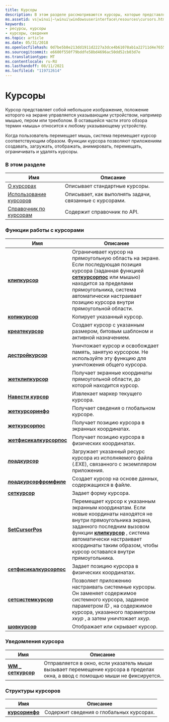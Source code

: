 ```yaml
---
title: Курсоры
description: В этом разделе рассматриваются курсоры, которые представляют собой небольшие изображения, расположение которых на экране управляется указывающим устройством, например мышью, пером или трекболом.
ms.assetid: vs|winui|~\winui\windowsuserinterface\resources\cursors.htm
keywords:
- ресурсы, курсоры
- курсоры, сведения
ms.topic: article
ms.date: 05/31/2018
ms.openlocfilehash: 0d7be5b8e213dd1911d2227a3dce4b61078ab1a22711d4e765525c7fbd5bd08d
ms.sourcegitcommit: e6600f550f79bddfe58bd4696ac50dd52cb03d7e
ms.translationtype: MT
ms.contentlocale: ru-RU
ms.lasthandoff: 08/11/2021
ms.locfileid: "119712614"
---
```

# <a name="cursors"></a>Курсоры

Курсор представляет собой небольшое изображение, положение которого на экране управляется указывающим устройством, например мышью, пером или трекболом. В оставшейся части этого обзора термин «мышь» относится к любому указывающему устройству.

Когда пользователь перемещает мышь, система перемещает курсор соответствующим образом. Функции курсора позволяют приложениям создавать, загружать, отображать, анимировать, перемещать, ограничивать и удалять курсоры.

### <a name="in-this-section"></a>В этом разделе



| Имя                                     | Описание                                                   |
|------------------------------------------|---------------------------------------------------------------|
| [О курсорах](about-cursors.md)       | Описывает стандартные курсоры.<br/>                    |
| [Использование курсоров](using-cursors.md)       | Описывает, как выполнять задачи, связанные с курсорами.<br/> |
| [Справочник по курсорам](cursor-reference.md) | Содержит справочник по API.<br/>                        |



 

### <a name="cursor-functions"></a>Функции работы с курсорами



| Имя                                                 | Описание                                                                                                                                                                                                                                                                                            |
|------------------------------------------------------|--------------------------------------------------------------------------------------------------------------------------------------------------------------------------------------------------------------------------------------------------------------------------------------------------------|
| [**клипкурсор**](/windows/desktop/api/Winuser/nf-winuser-clipcursor)                     | Ограничивает курсор на прямоугольную область на экране. Если последующая позиция курсора (заданная функцией [**сеткурсорпос**](/windows/desktop/api/Winuser/nf-winuser-setcursorpos) или мышью) находится за пределами прямоугольника, система автоматически настраивает позицию курсора внутри прямоугольной области. <br/> |
| [**копикурсор**](/windows/desktop/api/Winuser/nf-winuser-copycursor)                     | Копирует указанный курсор. <br/>                                                                                                                                                                                                                                                               |
| [**креатекурсор**](/windows/desktop/api/Winuser/nf-winuser-createcursor)                 | Создает курсор с указанным размером, битовым шаблоном и активной назначением. <br/>                                                                                                                                                                                                                    |
| [**дестройкурсор**](/windows/desktop/api/Winuser/nf-winuser-destroycursor)               | Уничтожает курсор и освобождает память, занятую курсором. Не используйте эту функцию для уничтожения общего курсора.<br/>                                                                                                                                                                            |
| [**жетклипкурсор**](/windows/desktop/api/Winuser/nf-winuser-getclipcursor)               | Получает экранные координаты прямоугольной области, до которой находится курсор. <br/>                                                                                                                                                                                                  |
| [**Навести курсор**](/windows/desktop/api/Winuser/nf-winuser-getcursor)                       | Извлекает маркер текущего курсора. <br/>                                                                                                                                                                                                                                                  |
| [**жеткурсоринфо**](/windows/desktop/api/Winuser/nf-winuser-getcursorinfo)               | Получает сведения о глобальном курсоре.<br/>                                                                                                                                                                                                                                              |
| [**жеткурсорпос**](/windows/desktop/api/Winuser/nf-winuser-getcursorpos)                 | Получает позицию курсора в экранных координатах.<br/>                                                                                                                                                                                                                                     |
| [**жетфисикалкурсорпос**](/windows/desktop/api/Winuser/nf-winuser-getphysicalcursorpos) | Получает позицию курсора в физических координатах.<br/>                                                                                                                                                                                                                               |
| [**лоадкурсор**](/windows/desktop/api/Winuser/nf-winuser-loadcursora)                     | Загружает указанный ресурс курсора из исполняемого файла (.EXE), связанного с экземпляром приложения.<br/>                                                                                                                                                                                |
| [**лоадкурсорфромфиле**](/windows/desktop/api/Winuser/nf-winuser-loadcursorfromfilea)     | Создает курсор на основе данных, содержащихся в файле. <br/>                                                                                                                                                                                                                                        |
| [**сеткурсор**](/windows/desktop/api/Winuser/nf-winuser-setcursor)                       | Задает форму курсора. <br/>                                                                                                                                                                                                                                                                     |
| [**SetCursorPos**](/windows/desktop/api/Winuser/nf-winuser-setcursorpos)                 | Перемещает курсор к указанным экранным координатам. Если новые координаты находятся не внутри прямоугольника экрана, заданного последним вызовом функции [**клипкурсор**](/windows/desktop/api/Winuser/nf-winuser-clipcursor) , система автоматически настраивает координаты таким образом, чтобы курсор оставался внутри прямоугольника. <br/>    |
| [**сетфисикалкурсорпос**](/windows/desktop/api/Winuser/nf-winuser-setphysicalcursorpos) | Задает позицию курсора в физических координатах.<br/>                                                                                                                                                                                                                                    |
| [**сетсистемкурсор**](/windows/desktop/api/Winuser/nf-winuser-setsystemcursor)           | Позволяет приложению настраивать системные курсоры. Он заменяет содержимое системного курсора, заданное параметром *ID* , на содержимое курсора, указанного параметром *хкур* , а затем уничтожает *хкур*. <br/>                                                          |
| [**шовкурсор**](/windows/desktop/api/Winuser/nf-winuser-showcursor)                     | Отображает или скрывает курсор. <br/>                                                                                                                                                                                                                                                              |



 

### <a name="cursor-notifications"></a>Уведомления курсора



| Имя                                  | Описание                                                                                                          |
|---------------------------------------|----------------------------------------------------------------------------------------------------------------------|
| [**WM \_ сеткурсор**](wm-setcursor.md) | Отправляется в окно, если указатель мыши вызывает перемещение курсора в пределах окна, а ввод с помощью мыши не фиксируется. <br/> |



 

### <a name="cursor-structures"></a>Структуры курсоров



| Имя                             | Описание                                    |
|----------------------------------|------------------------------------------------|
| [**курсоринфо**](/windows/win32/api/winuser/ns-winuser-cursorinfo) | Содержит сведения о глобальных курсорах.<br/> |



 

 

 





